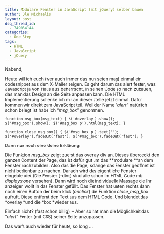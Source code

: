 ```yaml
---
title: Modulare Fenster in JavaScript (mit jQuery) selber bauen
author: Ole Michaelis
layout: post
dsq_thread_id:
  - 749064144
categories:
  - One Step
tags:
  - HTML
  - JavaScript
  - jQuery
---
```


Nabend,

Heute will ich euch (wer auch immer das nun seien mag) einmal ein codesnippet aus dem X-Mailer zeigen. Es geht darum das alert fester, was Javascript ja von Haus aus beherrscht, in seinen Code so nach zubauen, das man das Design an die Seite anpassen kann. Die HTML Implementierung schenke ich mir an dieser stelle jetzt einmal. Dafür kommen wir direkt zum JavaScript teil. Weil der Name “*alert*” natürlich schon belegt ist habe ich “*msg_box*” genommen.

`function msg_box(msg_text) {
$('#overlay').show();
$('#msg_box').show();
$('#msg_box p').html(msg_text);
}`

`function close_msg_box() {
$('#msg_box p').text('');
$('#overlay').fadeOut('fast');
$('#msg_box').fadeOut('fast');
}`

Dann nun noch eine kleine Erklärung:

Die Funktion *msg_box* zeigt zuerst das overlay div an. Dieses überdeckt den ganzen Content der Page, das ist dafür gut um das **modulare **an dem Fenster nachzubilden. Also das die Page, solange das Fenster geöffnet ist nicht bedienbar zu machen. Danach wird das eigentliche Fenster eingeblendet (Die Fenster (-divs) sind alle schon im HTML Code mit *display:none* versehen). Dann wird noch die individuelle Massage die Ihr anzeigen wollt in das Fenster gefüllt. Das Fenster hat unten rechts dann noch einen Button der beim klick (*onclick*) die Funktion *close\_msg\_box* aufruft. Diese entfernt den Text aus dem HTML Code. Und blendet das *overlay *und die *box *wieder aus.

Einfach nicht? (fast schon billig)  – Aber so hat man die Möglichkeit das “*alert*” Fenter (mit CSS) seiner Seite anzupassen.

Das war’s auch wieder für heute, so long …

